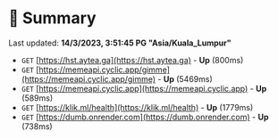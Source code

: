 # 📖 Summary
Last updated: **14/3/2023, 3:51:45 PG "Asia/Kuala_Lumpur"**

- `GET` [https://hst.aytea.ga](https://hst.aytea.ga) - **Up** (800ms)
- `GET` [https://memeapi.cyclic.app/gimme](https://memeapi.cyclic.app/gimme) - **Up** (5469ms)
- `GET` [https://memeapi.cyclic.app](https://memeapi.cyclic.app) - **Up** (589ms)
- `GET` [https://klik.ml/health](https://klik.ml/health) - **Up** (1779ms)
- `GET` [https://dumb.onrender.com](https://dumb.onrender.com) - **Up** (738ms)
